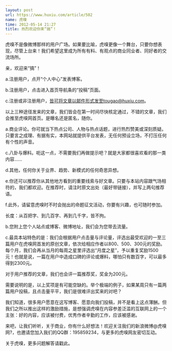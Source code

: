 ```yaml
---
layout: post
url: https://www.huxiu.com/article/502
name: 虎嗅
time: 2012-05-14 21:27
title: 热烈欢迎你来“搞”！
---
```

虎嗅不是像微博那样的用户广场。如果要比喻，虎嗅更像一个舞台，只要你想表现，尽管上台来！我们希望这里成为所有有料、有观点的商业同业者、同好者的交流场所。

亲，欢迎来“搞”！

a.注册用户，点开“个人中心”发表博客。

b.注册用户，点击进入首页导航条的“投稿”页面。

c.注册或非注册用户，皆可将文章以邮件形式发至tougao@huxiu.com。

以上三种途径发来的文章，我们皆会在第一时间尽快核定通过，不错的文章，我们会推至虎嗅网首页。是曝名还是匿名，随你。

a.商业评论。你可就当下热点公司、人物与热点话题，进行热烈赞美或深刻质疑。只要言之成理、有据有实，本网站就提供平台发表，无任何预设立场，不打压任何有个性的声音。

c.八卦与爆料。呃这一点，不需要我们再做提示吧？就是大家都很喜欢看的那一类内容……

d.其他，任何你关于业界、趋势、新模式的任何奇思异想。

e.你还可以推荐你从其他地方看到的重要线索与好文章。只要与本站内容跟气场相符的，我们都欢迎。在推荐时，请注时原文出处（最好带链接），并写上两句推荐语。

f.此外，请留意虎嗅时不时会抛出的命题征文活动，你要有兴趣，也可随时参加。

长度：从百把字、到几百字、再到几千字，皆不拘。

b.您附上您个人站点或博客、微博地址，我们会为您带去流量。

c.最具本站特色的是：我们会根据用户点击量与评论量，评选出最受欢迎的一至三篇用户在虎嗅网首发的原创文章，依次给相应作者以800、500、300元的奖励。每个月，我们会再从当月的每周之星里评选出“月度之星”，予以重复奖励1500元！也就是说，一篇在用户中造成口碑的评论或爆料，哪怕只有数百字，可以最多得到2300元。

对于用户推荐的文章，我们也会评一篇推荐奖，奖金为200元。

需要说明的是，以上奖项是有可能空缺的。举个极端的例子，如果某周只有一篇两篇用户投稿，且点击量平平，我们是很难评出奖来的对吧？

我们知道，很多用户愿意在这写博客、愿意向我们投稿，并不是看上这点薄酬。但我们之所以推出这样的激励措施，是想强调虎嗅在内容参差泛滥的互联网上的一个主张：好的内容，应该被付费，优秀作者辛勤的工作，应该被感谢。

来吧，让我们听听，关于商业，你有什么好想法！欢迎关注我们的新浪微博@虎嗅网?，也邀请您加入我们的QQ群：195859234，与更多的虎嗅网友密切互动。

关于虎嗅，更多问题解答请戳此。

